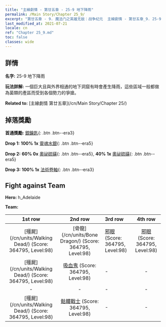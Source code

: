 ```yaml
---
title: "主線劇情 - 第廿五章 - 25-9 地下降雨"
permalink: /Main Story/Chapter 25_9/
excerpt: "第廿五章 - 9. 魔法门之英雄无敌：战争纪元  主線劇情 - 第廿五章_9. 25-9 地下降雨"
last_modified_at: 2021-07-21
locale: cn
ref: "Chapter 25_9.md"
toc: false
classes: wide
---
```


## 詳情

 **名字:** 25-9 地下降雨

 **玩法詳解:** 一個巨大且與外界相通的地下洞窟有時會產生降雨，這些區域一般都做為菌類的產區而受到各個勢力的爭搶。

 **Related to:** [主線劇情 第廿五章](/cn/Main Story/Chapter 25/)

## 掉落獎勵

 **首通獎勵:** [銀鑰匙](/cn/Items/con_693/){: .btn .btn--era3}

 **Drop 1:** **100% 1x** [靈魂水銀](/cn/Items/mat_84/){: .btn .btn--era5}

 **Drop 2:** **60% 0x** [奧祕硫磺](/cn/Items/mat_78/){: .btn .btn--era5}, **40% 1x** [奧祕硫磺](/cn/Items/mat_78/){: .btn .btn--era5}

 **Drop 3:** **100% 1x** [法術卷軸](/cn/Items/con_694/){: .btn .btn--era3}


## Fight against Team
 **Hero:** h_Adelaide

 **Team:**


  | 1st row | 2nd row | 3rd row | 4th row |
  |:----:|:----:|:----|:----:|
  | [殭屍](/cn/units/Walking Dead/) (Score: 364795, Level:98)  | [骨龍](/cn/units/Bone Dragon/) (Score: 364795, Level:98)  | [邪眼](/cn/units/Beholder/) (Score: 364795, Level:98)  | [邪眼](/cn/units/Beholder/) (Score: 364795, Level:98)  |
  | [殭屍](/cn/units/Walking Dead/) (Score: 364795, Level:98)  | [吸血鬼](/cn/units/Vampire/) (Score: 364795, Level:98)  | - | - |
  | - | - | - | - |
  | [殭屍](/cn/units/Walking Dead/) (Score: 364795, Level:98)  | [骷髏戰士](/cn/units/Skeleton/) (Score: 364795, Level:98)  | - | - |


